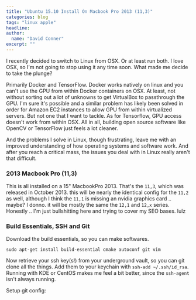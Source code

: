 ```yaml
---
title: "Ubuntu 15.10 Install On Macbook Pro 2013 (11,3)"
categories: blog
tags: "linux apple"
headline:
author:
  name: "David Conner"
excerpt: ""
---
```


I recently decided to switch to Linux from OSX.  Or at least run
both.  I love OSX, so I'm not going to stop using it any time soon.
What made me decide to take the plunge?

Primarily Docker and TensorFlow.  Docker works natively on linux and
you can't use the GPU from within Docker containers on OSX.  At least,
not without sorting out a lot of unknowns to get VirtualBox to
passthrough the GPU.  I'm sure it's possible and a similar problem has
likely been solved in order for Amazon EC2 instances to allow GPU from
within virtualized servers.  But not one that I want to tackle.  As
for Tensorflow, GPU access doesn't work from within OSX.  All in all,
building open source software like OpenCV or TensorFlow just feels a
lot cleaner.

And the problems I solve in Linux, though frustrating, leave me with
an improved understanding of how operating systems and software
work.  And after you reach a critical mass, the issues you deal with
in Linux really aren't that difficult.

### 2013 Macbook Pro (11,3)

This is all installed on a 15" MacbookPro 2013.  That's the `11,3`,
which was released in October 2013. this will be nearly the identical
config for the `11,2` as well, although I think the `11,1` is missing
an nvidia graphics card .. maybe?  I donno.  it will be mostly the
same the `12,1` and `12,x` series. Honestly .. I'm just bullshitting
here and trying to cover my SEO bases. lulz

### Build Essentials, SSH and Git

Download the build essentials, so you can make softwares.

```shell
sudo apt-get install build-essential cmake autoconf git vim
```

Now retrieve your ssh key(s!) from your underground vault, so you can
git clone all the things. Add them to your keychain with `ssh-add
~/.ssh/id_rsa`. Running with KDE or CentOS makes me feel a bit better,
since the `ssh-agent` isn't always running.

Setup git config:
